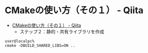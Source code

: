 # CMakeの使い方（その１） - Qiita

- [CMakeの使い方（その１） - Qiita](https://qiita.com/shohirose/items/45fb49c6b429e8b204ac)
    - ステップ２：静的・共有ライブラリを作成


```shell
user@localpc%
cmake -DBUILD_SHARED_LIBS=ON ..
```
